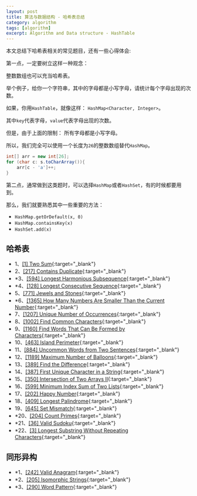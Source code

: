 ```yaml
---
layout: post
title: 算法与数据结构 - 哈希表总结
category: algorithm
tags: [algorithm]
excerpt: Algorithm and Data structure - HashTable  
---
```



本文总结下哈希表相关的常见题目，还有一些心得体会:  

第一点，一定要树立这样一种观念：  

整数数组也可以充当哈希表。  

举个例子，给你一个字符串，其中的字母都是小写字母，请统计每个字母出现的次数。  

如果，你用`HashTable`，就像这样： `HashMap<Character, Integer>`。  

其中`key`代表字母，`value`代表字母出现的次数。  

但是，由于上面的限制： 所有字母都是小写字母。  

所以，我们完全可以使用一个长度为`26`的整数数组替代`HashMap`。  

``` java
int[] arr = new int[26];
for (char c: s.toCharArray()){
    arr[c - 'a']++;
}
```

第二点，通常做到这类题时，可以选择`HashMap`或者`HashSet`，有的时候都要用到。  

那么，我们就要熟悉其中一些重要的方法：  

- `HashMap.getOrDefault(x, 0)`  
- `HashMap.containsKey(x)`  
- `HashSet.add(x)`  



## 哈希表    

- 1、[[1] Two Sum](http://yaoyichen.cn/algorithm/2020/04/19/leetcode-1.html){:target="_blank"}  
- 2、[[217] Contains Duplicate](http://yaoyichen.cn/algorithm/2020/02/15/leetcode-217.html){:target="_blank"}  
- *3、[[594] Longest Harmonious Subsequence](http://yaoyichen.cn/algorithm/2020/03/16/leetcode-594.html){:target="_blank"}  
- *4、[[128] Longest Consecutive Sequence](http://yaoyichen.cn/algorithm/2020/04/19/leetcode-128.html){:target="_blank"}  
- 5、[[771] Jewels and Stones](http://yaoyichen.cn/algorithm/2020/06/28/leetcode-771.html){:target="_blank"}  
- *6、[[1365] How Many Numbers Are Smaller Than the Current Number](http://yaoyichen.cn/algorithm/2020/03/11/leetcode-1365.html){:target="_blank"}  
- 7、[[1207] Unique Number of Occurrences](http://yaoyichen.cn/algorithm/2020/03/12/leetcode-1207.html){:target="_blank"}  
- 8、[[1002] Find Common Characters](http://yaoyichen.cn/algorithm/2020/03/13/leetcode-1002.html){:target="_blank"}  
- 9、[[1160] Find Words That Can Be Formed by Characters](http://yaoyichen.cn/algorithm/2020/03/12/leetcode-1160.html){:target="_blank"}  
- 10、[[463] Island Perimeter](http://yaoyichen.cn/algorithm/2020/03/13/leetcode-463.html){:target="_blank"}  
- 11、[[884] Uncommon Words from Two Sentences](http://yaoyichen.cn/algorithm/2020/03/14/leetcode-884.html){:target="_blank"}  
- 12、[[1189] Maximum Number of Balloons](http://yaoyichen.cn/algorithm/2020/03/14/leetcode-1189.html){:target="_blank"}  
- 13、[[389] Find the Difference](http://yaoyichen.cn/algorithm/2020/03/13/leetcode-389.html){:target="_blank"}  
- 14、[[387] First Unique Character in a String](http://yaoyichen.cn/algorithm/2020/06/28/leetcode-387.html){:target="_blank"}  
- 15、[[350] Intersection of Two Arrays II](http://yaoyichen.cn/algorithm/2020/06/28/leetcode-350.html){:target="_blank"}  
- 16、[[599] Minimum Index Sum of Two Lists](http://yaoyichen.cn/algorithm/2020/03/15/leetcode-599.html){:target="_blank"}  
- 17、[[202] Happy Number](http://yaoyichen.cn/algorithm/2020/03/15/leetcode-202.html){:target="_blank"}  
- 18、[[409] Longest Palindrome](http://yaoyichen.cn/algorithm/2020/03/15/leetcode-409.html){:target="_blank"}  
- 19、[[645] Set Mismatch](http://yaoyichen.cn/algorithm/2020/03/16/leetcode-645.html){:target="_blank"}  
- *20、[[204] Count Primes](http://yaoyichen.cn/algorithm/2020/03/17/leetcode-204.html){:target="_blank"}  
- *21、[[36] Valid Sudoku](http://yaoyichen.cn/algorithm/2020/05/24/leetcode-36.html){:target="_blank"}  
- *22、[[3] Longest Substring Without Repeating Characters](http://yaoyichen.cn/algorithm/2020/03/10/leetcode-3.html){:target="_blank"}  




## 同形异构 
- *1、[[242] Valid Anagram](http://yaoyichen.cn/algorithm/2020/03/14/leetcode-242.html){:target="_blank"}  
- *2、[[205] Isomorphic Strings](http://yaoyichen.cn/algorithm/2020/04/21/leetcode-205.html){:target="_blank"}  
- *3、[[290] Word Pattern](http://yaoyichen.cn/algorithm/2020/06/29/leetcode-290.html){:target="_blank"}  




